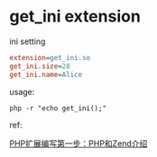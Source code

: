 # get_ini extension

ini setting

``` ini
extension=get_ini.so
get_ini.size=28
get_ini.name=Alice
```


usage:

`php -r "echo get_ini();"`


ref:

[PHP扩展编写第一步：PHP和Zend介绍](http://weizhifeng.net/write-php-extension-part1.html)
